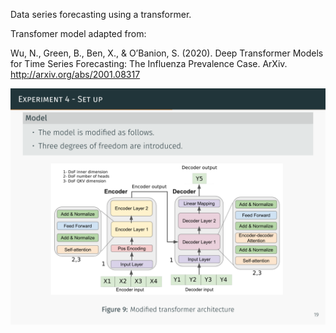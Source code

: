 Data series forecasting using a transformer.

Transfomer model adapted from: 

Wu, N., Green, B., Ben, X., & O’Banion, S. (2020). Deep Transformer Models for Time Series Forecasting: The Influenza Prevalence Case. ArXiv. http://arxiv.org/abs/2001.08317

![Transformer model](https://raw.githubusercontent.com/vikcas/figures/main/transformer_model.png?token=ACPGCP4ZXQCSOKBEQNSVJ3TAUYTG6)

